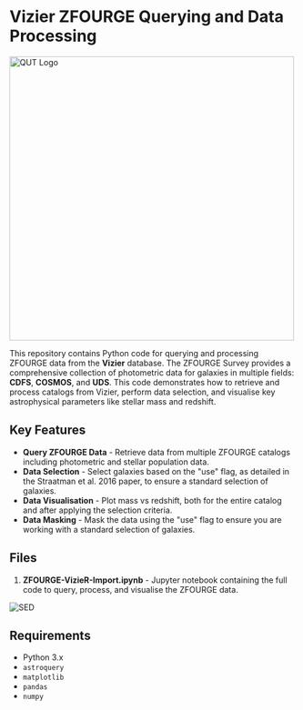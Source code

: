 # Vizier ZFOURGE Querying and Data Processing

<img src="https://mjcowley.github.io/images/qarg_bw.png" alt="QUT Logo" width="500" />

This repository contains Python code for querying and processing ZFOURGE data from the **Vizier** database. The ZFOURGE Survey provides a comprehensive collection of photometric data for galaxies in multiple fields: **CDFS**, **COSMOS**, and **UDS**. This code demonstrates how to retrieve and process catalogs from Vizier, perform data selection, and visualise key astrophysical parameters like stellar mass and redshift.

## Key Features

- **Query ZFOURGE Data** - Retrieve data from multiple ZFOURGE catalogs including photometric and stellar population data.
- **Data Selection** - Select galaxies based on the "use" flag, as detailed in the Straatman et al. 2016 paper, to ensure a standard selection of galaxies.
- **Data Visualisation** - Plot mass vs redshift, both for the entire catalog and after applying the selection criteria.
- **Data Masking** - Mask the data using the "use" flag to ensure you are working with a standard selection of galaxies.

## Files

1. **ZFOURGE-VizieR-Import.ipynb** - Jupyter notebook containing the full code to query, process, and visualise the ZFOURGE data.

![SED](https://mjcowley.github.io/qut/Images/uvj.png)

## Requirements

- Python 3.x
- `astroquery`
- `matplotlib`
- `pandas`
- `numpy`
